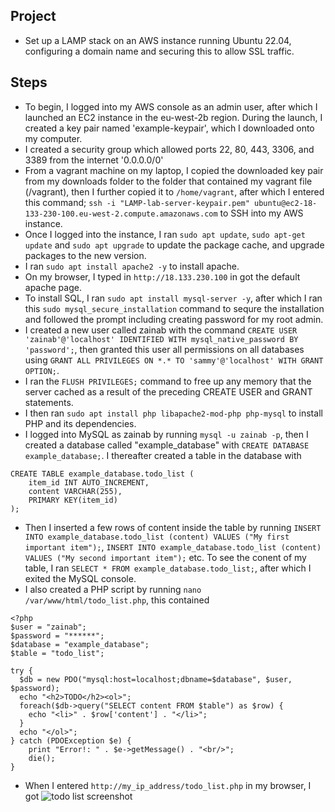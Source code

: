 ## Project 
- Set up a LAMP stack on an AWS instance running Ubuntu 22.04, configuring a domain name and securing this to allow SSL traffic. 

## Steps 
- To begin, I logged into my AWS console as an admin user, after which I launched an EC2 instance in the eu-west-2b region. During the launch, I created a key pair named 'example-keypair', which I downloaded onto my computer. 
- I created a security group which allowed ports 22, 80, 443, 3306, and 3389 from the internet '0.0.0.0/0' 
- From a vagrant machine on my laptop, I copied the downloaded key pair from my downloads folder to the folder that contained my vagrant file (/vagrant), then I further copied it to `/home/vagrant`, after which I entered this command;
`ssh -i "LAMP-lab-server-keypair.pem" ubuntu@ec2-18-133-230-100.eu-west-2.compute.amazonaws.com` to SSH into my AWS instance. 
- Once I logged into the instance, I ran `sudo apt update`, `sudo apt-get update` and `sudo apt upgrade` to update the package cache, and upgrade packages to the new version. 
- I ran `sudo apt install apache2 -y` to install apache. 
- On my browser, I typed in `http://18.133.230.100` in got the default apache page. 
- To install SQL, I ran `sudo apt install mysql-server -y`, after which I ran this `sudo mysql_secure_installation` command to sequre the installation and followed the prompt including creating password for my root admin. 
- I created a new user called zainab with the command `CREATE USER 'zainab'@'localhost' IDENTIFIED WITH mysql_native_password BY 'password';`, then granted this user all permissions on all databases using `GRANT ALL PRIVILEGES ON *.* TO 'sammy'@'localhost' WITH GRANT OPTION;`. 
- I ran the `FLUSH PRIVILEGES;` command to free up any memory that the server cached as a result of the preceding CREATE USER and GRANT statements. 
- I then ran `sudo apt install php libapache2-mod-php php-mysql` to install PHP and its dependencies. 
- I logged into MySQL as zainab by running `mysql -u zainab -p`, then I created a database called "example_database" with `CREATE DATABASE example_database;`. I thereafter created a table in the database with 
```
CREATE TABLE example_database.todo_list (
	item_id INT AUTO_INCREMENT,
	content VARCHAR(255),
	PRIMARY KEY(item_id)
);
```
- Then I inserted a few rows of content inside the table by running `INSERT INTO example_database.todo_list (content) VALUES ("My first important item");`, `INSERT INTO example_database.todo_list (content) VALUES ("My second important item");` etc. To see the conent of my table, I ran `SELECT * FROM example_database.todo_list;`, after which I exited the MySQL console. 
- I also created a PHP script by running `nano /var/www/html/todo_list.php`, this contained 
```
<?php
$user = "zainab";
$password = "******";
$database = "example_database";
$table = "todo_list";

try {
  $db = new PDO("mysql:host=localhost;dbname=$database", $user, $password);
  echo "<h2>TODO</h2><ol>"; 
  foreach($db->query("SELECT content FROM $table") as $row) {
    echo "<li>" . $row['content'] . "</li>";
  }
  echo "</ol>";
} catch (PDOException $e) {
    print "Error!: " . $e->getMessage() . "<br/>";
    die();
}
```
- When I entered `http://my_ip_address/todo_list.php` in my browser, I got ![todo list screenshot](/assets/images/san-juan-mountains.jpg "San Juan Mountains")
